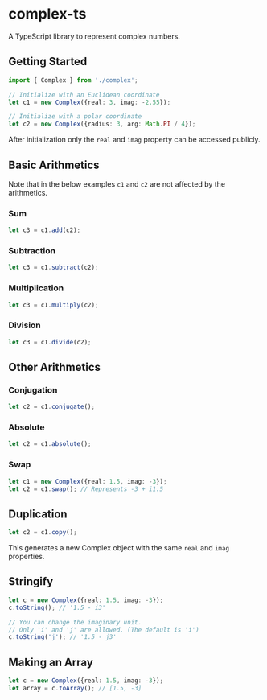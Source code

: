 # complex-ts
A TypeScript library to represent complex numbers.

## Getting Started
```ts
import { Complex } from './complex';
```

```ts
// Initialize with an Euclidean coordinate
let c1 = new Complex({real: 3, imag: -2.55});

// Initialize with a polar coordinate
let c2 = new Complex({radius: 3, arg: Math.PI / 4});
```
After initialization only the `real` and `imag` property can be accessed publicly.

## Basic Arithmetics
Note that in the below examples `c1` and `c2` are not affected by the arithmetics.

### Sum
```ts
let c3 = c1.add(c2);
```

### Subtraction
```ts
let c3 = c1.subtract(c2);
```

### Multiplication
```ts
let c3 = c1.multiply(c2);
```

### Division
```ts
let c3 = c1.divide(c2);
```

## Other Arithmetics
### Conjugation
```ts
let c2 = c1.conjugate();
```

### Absolute
```ts
let c2 = c1.absolute();
```

### Swap
```ts
let c1 = new Complex({real: 1.5, imag: -3});
let c2 = c1.swap(); // Represents -3 + i1.5
```

## Duplication
```ts
let c2 = c1.copy();
```
This generates a new Complex object with the same `real` and `imag` properties.

## Stringify
```ts
let c = new Complex({real: 1.5, imag: -3});
c.toString(); // '1.5 - i3'

// You can change the imaginary unit.
// Only 'i' and 'j' are allowed. (The default is 'i')
c.toString('j'); // '1.5 - j3'
```

## Making an Array
```ts
let c = new Complex({real: 1.5, imag: -3});
let array = c.toArray(); // [1.5, -3]
```
